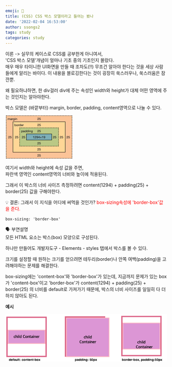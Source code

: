 ```yaml
---
emoji: 🦠
title: (CSS) CSS 박스 모델이라고 들어는 봤나
date: '2022-02-04 16:53:00'
author: ssongs2
tags: study
categories: study
---
```


이론 -> 실무의 케이스로 CSS를 공부한게 아니여서,  
'CSS 박스 모델'개념이 얼마나 기초 중의 기초인지 몰랐다.  
매우 매우 타이니한 UI화면을 만들 때 조차도(!!) 
무조건 알아야 한다는 것을 세상 사람들에게 알리는 바이다.
이 내용을 블로깅한다는 것이 굉장히 쑥스러우나, 쑥스러움은 잠깐뿐.

왜 필요하냐하면, 한 div걸러 div에 주는 속성인 width와 height가 대체 어떤 영역에 주는 것인지는 알아야한다.

박스 모델은 (바깥부터) margin, border, padding, content영역으로 나눌 수 있다.

![css-layout-1.png](css-layout-1.png)

여기서 width와 height에 속성 값을 주면,  
파란색 영역인 content영역의 너비와 높이에 적용된다.

그래서 이 박스의 너비 사이즈 측정하려면 content(1294) + padding(25) + border(25) 값을 구해야한다.  

💡 결론: 그래서 이 지식을 어디에 써먹을 것인가?
<span style="color:red;">box-sizing속성에 'border-box'값을 준다.</span>

```
box-sizing: 'border-box'
```

🗣 부연설명  
모든 HTML 요소는 박스(box) 모양으로 구성된다.
<div> 하나만 만들어도 개발자도구 - Elements - styles 탭에서 박스를 볼 수 있다.

크기를 설정할 때 원하는 크기를 얻으려면 테두리(border)나 안쪽 여백(padding)을 고려해야하는 문제를 해결한다.

box-sizing에는 'content-box'와 'border-box'가 있는데,
지금까지 문제가 있는 box가 'content-box'이고 
'border-box'가 content(1294) + padding(25) + border(25) 의 너비를 default로 
가져가기 때문에, 박스의 너비 사이즈를 일일히 다 더하지 않아도 된다.

**예시**

![css-layout-2.png](css-layout-2.png)